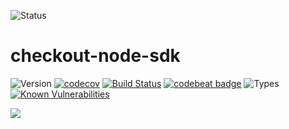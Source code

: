 ![Status](https://img.shields.io/badge/status-ALPHA-red.svg)
# checkout-node-sdk

![Version](https://img.shields.io/github/package-json/v/ioan-ghisoi-cko/checkout-node-sdk.svg)
[![codecov](https://codecov.io/gh/ioan-ghisoi-cko/checkout-node-sdk/branch/master/graph/badge.svg)](https://codecov.io/gh/ioan-ghisoi-cko/checkout-node-sdk)
[![Build Status](https://travis-ci.org/ioan-ghisoi-cko/checkout-node-sdk.svg?branch=master)](https://travis-ci.org/ioan-ghisoi-cko/checkout-node-sdk)
[![codebeat badge](https://codebeat.co/badges/0bc2c84c-7949-4d75-954c-b71d2f914d74)](https://codebeat.co/projects/github-com-ioan-ghisoi-cko-checkout-node-sdk-master)
![Types](https://img.shields.io/npm/types/typescript.svg)
[![Known Vulnerabilities](https://snyk.io/test/github/ioan-ghisoi-cko/checkout-node-sdk/badge.svg)](https://snyk.io/test/github/ioan-ghisoi-cko/checkout-node-sdk)

![](https://media.giphy.com/media/3ornjSL2sBcPflIDiU/giphy.gif)